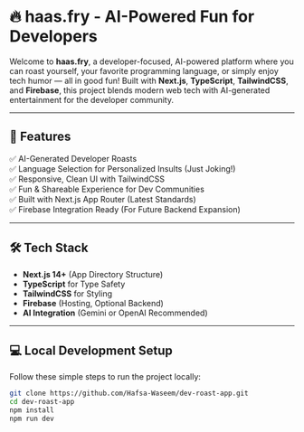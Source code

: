 # 🔥 haas.fry - AI-Powered Fun for Developers

Welcome to **haas.fry**, a developer-focused, AI-powered platform where you can roast yourself, your favorite programming language, or simply enjoy tech humor — all in good fun! Built with **Next.js**, **TypeScript**, **TailwindCSS**, and **Firebase**, this project blends modern web tech with AI-generated entertainment for the developer community.

---

## 🚀 Features

✅ AI-Generated Developer Roasts  
✅ Language Selection for Personalized Insults (Just Joking!)  
✅ Responsive, Clean UI with TailwindCSS  
✅ Fun & Shareable Experience for Dev Communities  
✅ Built with Next.js App Router (Latest Standards)  
✅ Firebase Integration Ready (For Future Backend Expansion)

---

## 🛠️ Tech Stack

- **Next.js 14+** (App Directory Structure)  
- **TypeScript** for Type Safety  
- **TailwindCSS** for Styling  
- **Firebase** (Hosting, Optional Backend)  
- **AI Integration** (Gemini or OpenAI Recommended)

---

## 💻 Local Development Setup

Follow these simple steps to run the project locally:

```bash
git clone https://github.com/Hafsa-Waseem/dev-roast-app.git
cd dev-roast-app
npm install
npm run dev


```